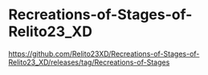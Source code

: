 # Recreations-of-Stages-of-Relito23_XD
https://github.com/Relito23XD/Recreations-of-Stages-of-Relito23_XD/releases/tag/Recreations-of-Stages
